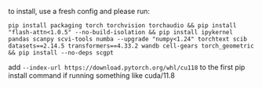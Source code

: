 to install, use a fresh config and please run:

```
pip install packaging torch torchvision torchaudio && pip install "flash-attn<1.0.5" --no-build-isolation && pip install ipykernel pandas scanpy scvi-tools numba --upgrade "numpy<1.24" torchtext scib datasets==2.14.5 transformers==4.33.2 wandb cell-gears torch_geometric && pip install --no-deps scgpt
```

add `--index-url https://download.pytorch.org/whl/cu118` to the first pip install command if running something like cuda/11.8
